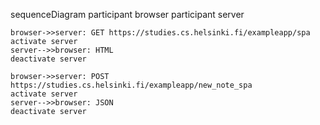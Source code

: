 sequenceDiagram
    participant browser
    participant server

    browser->>server: GET https://studies.cs.helsinki.fi/exampleapp/spa
    activate server
    server-->>browser: HTML
    deactivate server
    
    browser->>server: POST https://studies.cs.helsinki.fi/exampleapp/new_note_spa
    activate server
    server-->>browser: JSON
    deactivate server